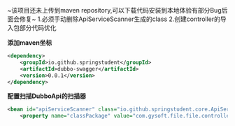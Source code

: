 ~该项目还未上传到maven repository,可以下载代码安装到本地体验有部分Bug后面会修复~
1.必须手动删除ApiServiceScanner生成的class
2.创建controller的导入包部分代码优化

**添加maven坐标**

```xml
<dependency>
    <groupId>io.github.springstudent</groupId>
    <artifactId>dubbo-swagger</artifactId>
    <version>0.0.1</version>
</dependency>    
```

**配置扫描DubboApi的扫描器**

```xml
<bean id="apiServiceScanner" class="io.github.springstudent.core.ApiServiceScanner">    
    <property name="classPackage" value="com.gysoft.file.file.controller"/></bean>
```